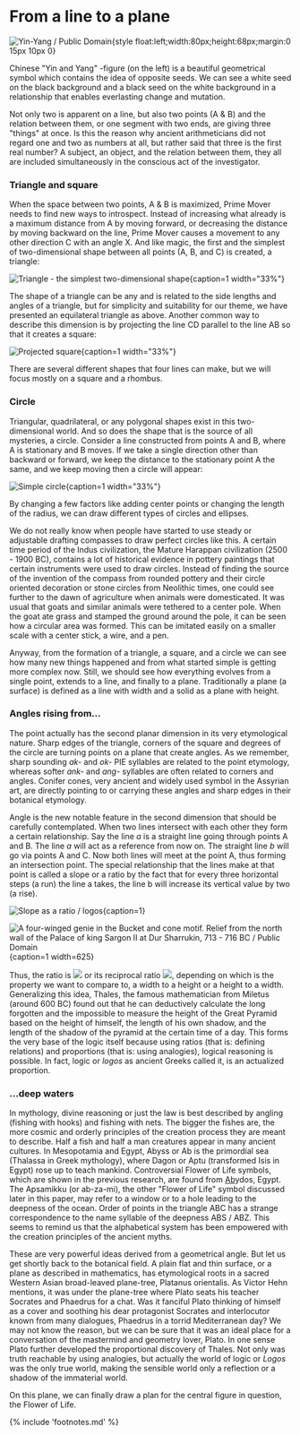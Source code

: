 # From a line to a plane

![Yin-Yang / Public Domain](/media/yin_yang.png){style float:left;width:80px;height:68px;margin:0 15px 10px 0}

Chinese "Yin and Yang" -figure (on the left) is a beautiful geometrical symbol which contains the idea of opposite seeds. We can see a white seed on the black background and a black seed on the white background in a relationship that enables everlasting change and mutation.

Not only two is apparent on a line, but also two points (A & B) and the relation between them, or one segment with two ends, are giving three "things" at once. Is this the reason why ancient arithmeticians did not regard one and two as numbers at all, but rather said that three is the first real number? A subject, an object, and the relation between them, they all are included simultaneously in the conscious act of the investigator.

### Triangle and square

When the space between two points, A & B is maximized, Prime Mover<!-- cite author="wikipedia.org" title="Unmoved mover" date="" location="" type="website" href="https://en.wikipedia.org/wiki/Unmoved_mover" --> needs to find new ways to introspect. Instead of increasing what already is a maximum distance from A by moving forward, or decreasing the distance by moving backward on the line, Prime Mover causes a movement to any other direction C with an angle X. And like magic, the first and the simplest of two-dimensional shape between all points (A, B, and C) is created, a triangle:

![Triangle - the simplest two-dimensional shape](/media/abctriangle.png){caption=1 width="33%"}

The shape of a triangle<!-- cite author="mathsisfun.com" title="Equilateral, Isosceles and Scalene Triangle or Acute, Right and Obtuse Triangle" date="" location="" type="website" href="https://www.mathsisfun.com/triangle.html" --> can be any and is related to the side lengths and angles of a triangle, but for simplicity and suitability for our theme, we have presented an equilateral triangle as above. Another common way to describe this dimension is by projecting the line CD parallel to the line AB so that it creates a square:

![Projected square](/media/abcdsquare.png){caption=1 width="33%"}

There are several different shapes that four lines can make<!-- cite author="mathsisfun.com" title="Quadrilaterals" date="" location="" type="website" href="https://www.mathsisfun.com/quadrilaterals.html" -->, but we will focus mostly on a square and a rhombus. 


### Circle

Triangular, quadrilateral, or any polygonal shapes exist in this two-dimensional world. And so does the shape that is the source of all mysteries, a circle. Consider a line constructed from points A and B, where A is stationary and B moves. If we take a single direction other than backward or forward, we keep the distance to the stationary point A the same, and we keep moving then a circle will appear:

![Simple circle](/media/abcircle.png){caption=1 width="33%"}

By changing a few factors like adding center points or changing the length of the radius, we can draw different types of circles and ellipses.

We do not really know when people have started to use steady or adjustable drafting compasses to draw perfect circles like this. A certain time period of the Indus civilization, the Mature Harappan civilization (2500 - 1900 BC), contains a lot of historical evidence in pottery paintings that certain instruments were used to draw circles<!-- cite author="Sitabhra Sinha, Nisha Yadav, Mayank N. Vahia" title="'In Square Circle: Geometric Knowledge of the Indus Civilization' on Math Unlimited: Essays in Mathematics" date="2012" location="Chapter 27" type="article" href="http://www.tifr.res.in/~archaeo/papers/Harappan%20Civilisation/Mathematics%20of%20Harappans.pdf" -->. Instead of finding the source of the invention of the compass from rounded pottery and their circle oriented decoration or stone circles from Neolithic times, one could see further to the dawn of agriculture when animals were domesticated. It was usual that goats and similar animals were tethered to a center pole. When the goat ate grass and stamped the ground around the pole, it can be seen how a circular area was formed<!-- cite author="history.stackexchange.com" title="When were domesticated animals tethered on a pole with a rope?" date="" location="" type="website" href="http://history.stackexchange.com/questions/16840/when-were-domesticated-animals-tethered-on-a-pole-with-a-rope" -->. This can be imitated easily on a smaller scale with a center stick, a wire, and a pen. 

Anyway, from the formation of a triangle, a square, and a circle we can see how many new things happened and from what started simple is getting more complex now. Still, we should see how everything evolves from a single point, extends to a line, and finally to a plane. Traditionally a plane (a surface) is defined as a line with width and a solid as a plane with height.

### Angles rising from...

The point actually has the second planar dimension in its very etymological nature. Sharp edges of the triangle, corners of the square and degrees of the circle are turning points on a plane that create angles. As we remember, sharp sounding *ak-* and *ok-* PIE syllables are related to the point etymology, whereas softer *ank-* and *ang-* syllables<!-- cite author="utexas.edu" title="Indo-European Lexicon" date="" location="2. ank-, ang-" type="website" href="http://www.utexas.edu/cola/centers/lrc/ielex/X/P0089.html" --> are often related to corners and angles. Conifer<!-- cite author="etymonline.com" title="Conifer" date="" location="" type="website" href="http://www.etymonline.com/index.php?term=conifer" --> cones<!-- cite author="wiktionary.org" title="Cone" date="" location="" type="website" href="https://en.wiktionary.org/wiki/cone" -->, very ancient and widely used symbol in the Assyrian art, are directly pointing to or carrying these angles and sharp edges in their botanical etymology.

Angle is the new notable feature in the second dimension that should be carefully contemplated. When two lines intersect with each other they form a certain relationship. Say the line *a* is a straight line going through points A and B. The line *a* will act as a reference from now on. The straight line *b* will go via points A and C. Now both lines will meet at the point A, thus forming an intersection point. The special relationship that the lines make at that point is called a slope or a ratio by the fact that for every three horizontal steps (a run) the line a takes, the line b will increase its vertical value by two (a rise).

![Slope as a ratio / logos](/media/3per2slope.png){caption=1}

![A four-winged genie in the Bucket and cone motif. Relief from the north wall of the Palace of king Sargon II at Dur Sharrukin, 713 - 716 BC / Public Domain](/media/genie_dur_sharrukin.jpg){caption=1 width=625}

Thus, the ratio is <img src="/media/math/32.png" class="math line2" /> or its reciprocal ratio <img src="/media/math/23.png" class="math line2" />, depending on which is the property we want to compare to, a width to a height or a height to a width. Generalizing this idea, Thales, the famous mathematician from Miletus (around 600 BC) found out that he can deductively calculate the long forgotten and the impossible to measure the height of the Great Pyramid based on the height of himself, the length of his own shadow, and the length of the shadow of the pyramid at the certain time of a day<!-- cite author="Julia E. Diggins" title="String, Straightedge, and Shadow" date="1965" location="Chapter 8" type="book" href="http://www.anselm.edu/homepage/dbanach/thales.htm" -->. This forms the very base of the logic itself because using ratios (that is: defining relations) and proportions (that is: using analogies), logical reasoning is possible. In fact, logic or *logos* as ancient Greeks called it, is an actualized proportion.

### ...deep waters

In mythology, divine reasoning or just the law is best described by angling (fishing with hooks) and fishing with nets. The bigger the fishes are, the more cosmic and orderly principles of the creation process they are meant to describe. Half a fish and half a man creatures appear in many ancient cultures. In Mesopotamia and Egypt, Abyss or Ab is the primordial sea (Thalassa<!-- cite author="wikipedia.org" title="Thalassa (mythology)" date="" location="" type="website" href="https://en.wikipedia.org/wiki/Thalassa_(mythology)" --> in Greek mythology), where Dagon<!-- cite author="wikipedia.org" title="Dagon" date="" location="" type="website" href="https://en.wikipedia.org/wiki/Dagon" --> or Aptu<!-- cite author="wikipedia.org" title="Aptu" date="" location="" type="website" href="https://en.wikipedia.org/wiki/Aptu" --> (transformed Isis in Egypt) rose up to teach mankind. Controversial Flower of Life symbols, which are shown in the previous research, are found from <u>Ab</u>ydos, Egypt. The Apsamikku (or ab-za-mi), the other "Flower of Life" symbol discussed later in this paper, may refer to a window or to a hole leading to the deepness of the ocean. Order of points in the triangle ABC has a strange correspondence to the name syllable of the deepness ABS / ABZ. This seems to remind us that the alphabetical system has been empowered with the creation principles of the ancient myths.

These are very powerful ideas derived from a geometrical angle. But let us get shortly back to the botanical field. A plain flat and thin surface, or a plane as described in mathematics, has etymological roots in a sacred Western Asian broad-leaved plane-tree, Platanus orientalis<!-- cite author="wikipedia.org" title="Platanus orientalis" date="" location="" type="website" href="https://en.wikipedia.org/wiki/Platanus_orientalis" -->. As Victor Hehn mentions, it was under the plane-tree where Plato seats his teacher Socrates and Phaedrus for a chat<!-- cite author="Victor Hehn" title="Cultivated Plants and Domesticated Animals in Their Migration from Asia to Europe" date="1891" location="Page 217" type="book" href="http://www.survivorlibrary.com/library/cultivated_plants_and_domestic_animals-1891.pdf" -->. Was it fanciful Plato thinking of himself as a cover and soothing his dear protagonist Socrates and interlocutor known from many dialogues, Phaedrus<!-- cite author="Plato" title="Phaedrus" date="360 BC" location="" type="book" href="http://classics.mit.edu/Plato/phaedrus.html" --> in a torrid Mediterranean day? We may not know the reason, but we can be sure that it was an ideal place for a conversation of the mastermind and geometry lover, Plato. In one sense Plato further developed the proportional discovery of Thales. Not only was truth reachable by using analogies, but actually the world of logic or *Logos* was the only true world, making the sensible world only a reflection or a shadow of the immaterial world.

On this plane, we can finally draw a plan for the central figure in question, the Flower of Life.

{% include 'footnotes.md' %}

